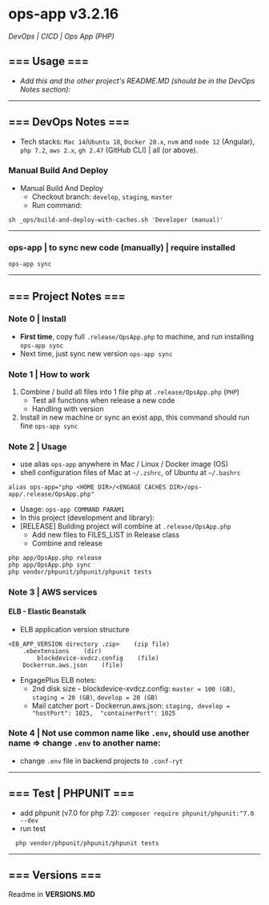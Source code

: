 # ops-app v3.2.16
*DevOps | CICD | Ops App (PHP)*

## === Usage ===
- *Add this and the other project's README.MD (should be in the DevOps Notes section):*


---
## === DevOps Notes ===
- Tech stacks: `Mac 14`/`Ubuntu 18`, `Docker 20.x`, `nvm` and `node 12` (Angular), `php 7.2`, `aws 2.x`, `gh 2.47` (GitHub CLI) | all (or above).
### Manual Build And Deploy
- Manual Build And Deploy
    - Checkout branch: `develop`, `staging`, `master`
    - Run command:
```shell
sh _ops/build-and-deploy-with-caches.sh 'Developer (manual)'
```
---
### ops-app | to sync new code (manually) | require installed
```shell
ops-app sync
```

---
## === Project Notes ===

### Note 0 | Install
- **First time**, copy full `.release/OpsApp.php` to machine, and run installing `ops-app sync`
- Next time, just sync new version `ops-app sync`

### Note 1 | How to work
1. Combine / build all files into 1 file php at `.release/OpsApp.php` (`PHP`)
   - Test all functions when release a new code
   - Handling with version
2. Install in new machine or sync an exist app, this command should run fine `ops-app sync`

### Note 2 | Usage
- use alias `ops-app` anywhere in Mac / Linux / Docker image (OS)
- shell configuration files of Mac at `~/.zshrc`, of Ubuntu at `~/.bashrc`
```shell
alias ops-app="php <HOME DIR>/<ENGAGE CACHES DIR>/ops-app/.release/OpsApp.php"
```
- Usage: `ops-app COMMAND PARAM1`
- In this project (development and library):
- [RELEASE] Building project will combine at `.release/OpsApp.php`
  - Add new files to FILES_LIST in Release class
  - Combine and release
```shell
php app/OpsApp.php release
php app/OpsApp.php sync
php vendor/phpunit/phpunit/phpunit tests
```

### Note 3 | AWS services
#### ELB - Elastic Beanstalk
- ELB application version structure
```
<EB_APP_VERSION directory .zip>    (zip file)
    .ebextensions    (dir)
        blockdevice-xvdcz.config    (file)
    Dockerrun.aws.json    (file)
```
- EngagePlus ELB notes:
  - 2nd disk size - blockdevice-xvdcz.config: `master = 100 (GB)`, `staging = 20 (GB)`, `develop = 20 (GB)`
  - Mail catcher port - Dockerrun.aws.json: `staging, develop =  "hostPort": 1025,  "containerPort": 1025`

### Note 4 | Not use common name like `.env`, should use another name => change `.env` to another name:
- change `.env` file in backend projects to `.conf-ryt`

---
## === Test  | PHPUNIT ===
- add phpunit (v7.0 for php 7.2): `composer require phpunit/phpunit:^7.0 --dev`
- run test
```shell
  php vendor/phpunit/phpunit/phpunit tests
```

---
## === Versions ===
Readme in **VERSIONS.MD**
